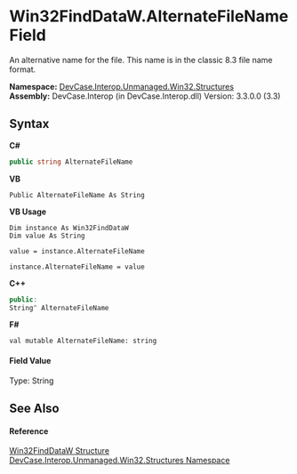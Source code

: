 # Win32FindDataW.AlternateFileName Field
 

An alternative name for the file. This name is in the classic 8.3 file name format.

**Namespace:**&nbsp;<a href="N_DevCase_Interop_Unmanaged_Win32_Structures">DevCase.Interop.Unmanaged.Win32.Structures</a><br />**Assembly:**&nbsp;DevCase.Interop (in DevCase.Interop.dll) Version: 3.3.0.0 (3.3)

## Syntax

**C#**<br />
``` C#
public string AlternateFileName
```

**VB**<br />
``` VB
Public AlternateFileName As String
```

**VB Usage**<br />
``` VB Usage
Dim instance As Win32FindDataW
Dim value As String

value = instance.AlternateFileName

instance.AlternateFileName = value
```

**C++**<br />
``` C++
public:
String^ AlternateFileName
```

**F#**<br />
``` F#
val mutable AlternateFileName: string
```


#### Field Value
Type: String

## See Also


#### Reference
<a href="T_DevCase_Interop_Unmanaged_Win32_Structures_Win32FindDataW">Win32FindDataW Structure</a><br /><a href="N_DevCase_Interop_Unmanaged_Win32_Structures">DevCase.Interop.Unmanaged.Win32.Structures Namespace</a><br />